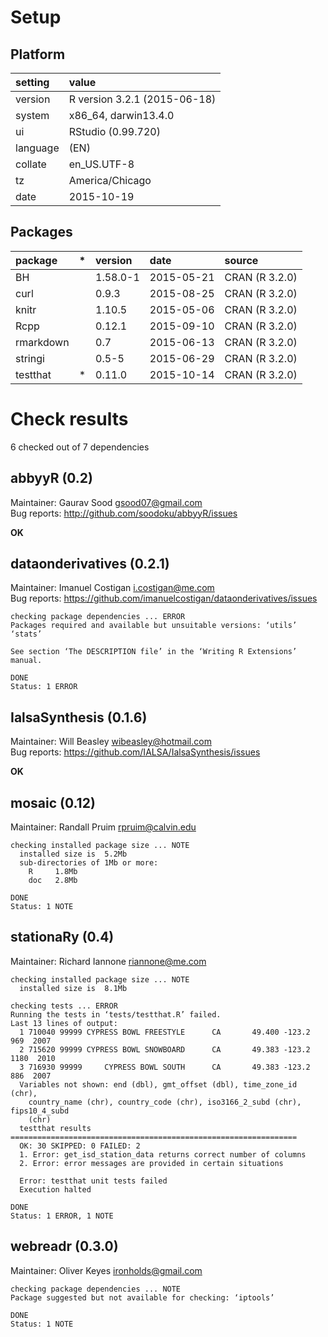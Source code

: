 # Setup

## Platform

|setting  |value                        |
|:--------|:----------------------------|
|version  |R version 3.2.1 (2015-06-18) |
|system   |x86_64, darwin13.4.0         |
|ui       |RStudio (0.99.720)           |
|language |(EN)                         |
|collate  |en_US.UTF-8                  |
|tz       |America/Chicago              |
|date     |2015-10-19                   |

## Packages

|package   |*  |version  |date       |source         |
|:---------|:--|:--------|:----------|:--------------|
|BH        |   |1.58.0-1 |2015-05-21 |CRAN (R 3.2.0) |
|curl      |   |0.9.3    |2015-08-25 |CRAN (R 3.2.0) |
|knitr     |   |1.10.5   |2015-05-06 |CRAN (R 3.2.0) |
|Rcpp      |   |0.12.1   |2015-09-10 |CRAN (R 3.2.0) |
|rmarkdown |   |0.7      |2015-06-13 |CRAN (R 3.2.0) |
|stringi   |   |0.5-5    |2015-06-29 |CRAN (R 3.2.0) |
|testthat  |*  |0.11.0   |2015-10-14 |CRAN (R 3.2.0) |

# Check results
6 checked out of 7 dependencies 

## abbyyR (0.2)
Maintainer: Gaurav Sood <gsood07@gmail.com>  
Bug reports: http://github.com/soodoku/abbyyR/issues

__OK__

## dataonderivatives (0.2.1)
Maintainer: Imanuel Costigan <i.costigan@me.com>  
Bug reports: https://github.com/imanuelcostigan/dataonderivatives/issues

```
checking package dependencies ... ERROR
Packages required and available but unsuitable versions: ‘utils’ ‘stats’

See section ‘The DESCRIPTION file’ in the ‘Writing R Extensions’
manual.
```
```
DONE
Status: 1 ERROR
```

## IalsaSynthesis (0.1.6)
Maintainer: Will Beasley <wibeasley@hotmail.com>  
Bug reports: https://github.com/IALSA/IalsaSynthesis/issues

__OK__

## mosaic (0.12)
Maintainer: Randall Pruim <rpruim@calvin.edu>

```
checking installed package size ... NOTE
  installed size is  5.2Mb
  sub-directories of 1Mb or more:
    R     1.8Mb
    doc   2.8Mb
```
```
DONE
Status: 1 NOTE
```

## stationaRy (0.4)
Maintainer: Richard Iannone <riannone@me.com>

```
checking installed package size ... NOTE
  installed size is  8.1Mb
```
```
checking tests ... ERROR
Running the tests in ‘tests/testthat.R’ failed.
Last 13 lines of output:
  1 710040 99999 CYPRESS BOWL FREESTYLE      CA       49.400 -123.2   969  2007
  2 715620 99999 CYPRESS BOWL SNOWBOARD      CA       49.383 -123.2  1180  2010
  3 716930 99999     CYPRESS BOWL SOUTH      CA       49.383 -123.2   886  2007
  Variables not shown: end (dbl), gmt_offset (dbl), time_zone_id (chr),
    country_name (chr), country_code (chr), iso3166_2_subd (chr), fips10_4_subd
    (chr)
  testthat results ================================================================
  OK: 30 SKIPPED: 0 FAILED: 2
  1. Error: get_isd_station_data returns correct number of columns 
  2. Error: error messages are provided in certain situations 
  
  Error: testthat unit tests failed
  Execution halted
```
```
DONE
Status: 1 ERROR, 1 NOTE
```

## webreadr (0.3.0)
Maintainer: Oliver Keyes <ironholds@gmail.com>

```
checking package dependencies ... NOTE
Package suggested but not available for checking: ‘iptools’
```
```
DONE
Status: 1 NOTE
```

